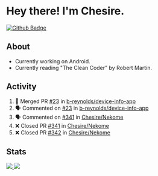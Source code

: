 # Hey there! I'm Chesire.

[![Github Badge](https://img.shields.io/badge/-Github-000?style=flat-square&logo=Github&logoColor=white&link=https://github.com/chesire)](https://github.com/chesire)

## About
<!-- Uses https://github.com/Chesire/natemoo-re -->
* Currently working on Android.
* Currently reading "The Clean Coder" by Robert Martin.
<!--
* Currently listening to: 
<a href="https://natemoo-re-iirbxe7wf.vercel.app/now-playing?open">
    <img src="https://natemoo-re-iirbxe7wf.vercel.app/now-playing" width="256" height="64" alt="Now Playing">
</a>  
-->

## Activity
<!-- Uses https://github.com/jamesgeorge007/github-activity-readme -->
<!--START_SECTION:activity-->
1. 🎉 Merged PR [#23](https://github.com/b-reynolds/device-info-app/pull/23) in [b-reynolds/device-info-app](https://github.com/b-reynolds/device-info-app)
2. 🗣 Commented on [#23](https://github.com/b-reynolds/device-info-app/issues/23) in [b-reynolds/device-info-app](https://github.com/b-reynolds/device-info-app)
3. 🗣 Commented on [#341](https://github.com/Chesire/Nekome/issues/341) in [Chesire/Nekome](https://github.com/Chesire/Nekome)
4. ❌ Closed PR [#341](https://github.com/Chesire/Nekome/pull/341) in [Chesire/Nekome](https://github.com/Chesire/Nekome)
5. ❌ Closed PR [#342](https://github.com/Chesire/Nekome/pull/342) in [Chesire/Nekome](https://github.com/Chesire/Nekome)
<!--END_SECTION:activity-->

## Stats
<a href="https://github-readme-stats.vercel.app/api/top-langs/?username=chesire&theme=tokyonight">
    <img src="https://github-readme-stats.vercel.app/api/top-langs/?username=chesire&layout=compact&theme=tokyonight" >
</a>
<a href="https://github-readme-stats.vercel.app/api?username=chesire&show_icons=true&theme=tokyonight">
    <img src="https://github-readme-stats.vercel.app/api?username=chesire&show_icons=true&theme=tokyonight" >
</a>  
